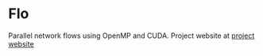 # Flo
Parallel network flows using OpenMP and CUDA.
Project website at [project website](joshkorn.com/flows.html)
